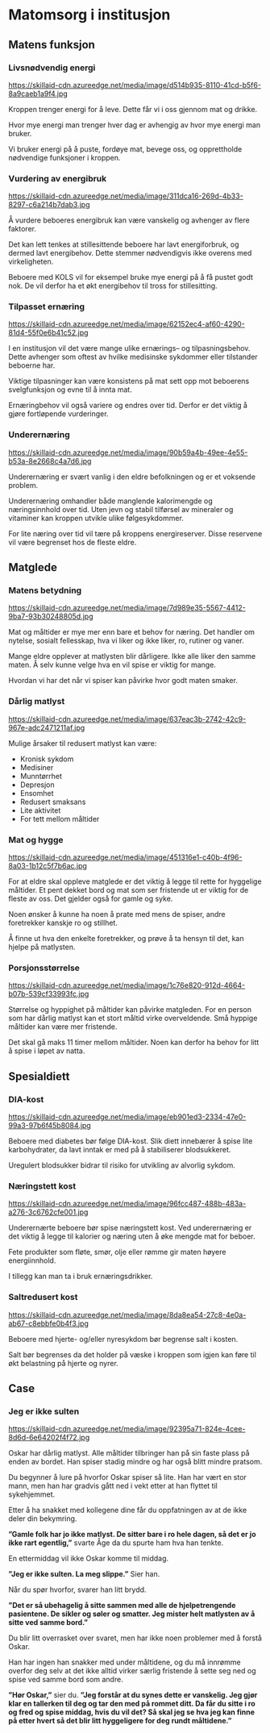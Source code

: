 # Matomsorg i institusjon

[//]: # ({
  "description": "Mat er viktig for å fremme og ivareta god helse og livskvalitet. Her vil du lære om matens funksjon, vanlige spesialdietter i norske institusjoner og betydningen av matlyst og trivsel i matsituasjonen.",
  "image": "https://skillaidmedia.blob.core.windows.net/media/image/a05ae18c-890f-4844-837d-295bf8762987.jpg",
  "contentOwner": "Open Course",
  "active": true,
  "language": "nb-NO",
  "contentType": null,
  "contentYield": null,
  "localLocation": null,
  "contentCategory": "Nutrition and diet",
  "contentAssociation": null,
  "contentDeveloper": null,
  "contentAnchoring": null,
  "bibliography": null,
  "targetUser": "Assistants",
  "market": "Norway",
  "learningOutcomes": null,
  "relatedCourses": "",
  "localDivision": null,
  "revisionInterval": "6 months",
  "contentApproved": "",
  "targetLocation": "Institution"
})

## Matens funksjon
[//]: # ({
  "description": null,
  "required": true,
  "locked": false
})

### Livsnødvendig energi
https://skillaid-cdn.azureedge.net/media/image/d514b935-8110-41cd-b5f6-8a9caeb1a9f4.jpg

Kroppen trenger energi for å leve. Dette får vi i oss gjennom mat og drikke.

Hvor mye energi man trenger hver dag er avhengig av hvor mye energi man bruker.

Vi bruker energi på å puste, fordøye mat, bevege oss, og opprettholde nødvendige funksjoner i kroppen. 

### Vurdering av energibruk
https://skillaid-cdn.azureedge.net/media/image/311dca16-269d-4b33-8297-c6a214b7dab3.jpg

Å vurdere beboeres energibruk kan være vanskelig og avhenger av flere faktorer.

Det kan lett tenkes at stillesittende beboere har lavt energiforbruk, og dermed lavt energibehov. Dette stemmer nødvendigvis ikke overens med virkeligheten.

Beboere med KOLS vil for eksempel bruke mye energi på å få pustet godt nok. De vil derfor ha et økt energibehov til tross for stillesitting.

### Tilpasset ernæring
https://skillaid-cdn.azureedge.net/media/image/62152ec4-af60-4290-81d4-55f0e6b41c52.jpg

I en institusjon vil det være mange ulike ernærings– og tilpasningsbehov. Dette avhenger som oftest av hvilke medisinske sykdommer eller tilstander beboerne har.

Viktige tilpasninger kan være konsistens på mat sett opp mot beboerens svelgfunksjon og evne til å innta mat.

Ernæringbehov vil også variere og endres over tid. Derfor er det viktig å gjøre fortløpende vurderinger.

### Underernæring
https://skillaid-cdn.azureedge.net/media/image/90b59a4b-49ee-4e55-b53a-8e2668c4a7d6.jpg

Underernæring er svært vanlig i den eldre befolkningen og er et voksende problem.

Underernæring omhandler både manglende kalorimengde og næringsinnhold over tid. Uten jevn og stabil tilførsel av mineraler og vitaminer kan kroppen utvikle ulike følgesykdommer.

For lite næring over tid vil tære på kroppens energireserver. Disse reservene vil være begrenset hos de fleste eldre.

## Matglede
[//]: # ({
  "description": null,
  "required": true,
  "locked": false
})

### Matens betydning
https://skillaid-cdn.azureedge.net/media/image/7d989e35-5567-4412-9ba7-93b30248805d.jpg

Mat og måltider er mye mer enn bare et behov for næring. Det handler om nytelse, sosialt fellesskap, hva vi liker og ikke liker, ro, rutiner og vaner.

Mange eldre opplever at matlysten blir dårligere. Ikke alle liker den samme maten. Å selv kunne velge hva en vil spise er viktig for mange.

Hvordan vi har det når vi spiser kan påvirke hvor godt maten smaker.

### Dårlig matlyst
https://skillaid-cdn.azureedge.net/media/image/637eac3b-2742-42c9-967e-adc2471211af.jpg

Mulige årsaker til redusert matlyst kan være:
* Kronisk sykdom
* Medisiner
* Munntørrhet
* Depresjon
* Ensomhet
* Redusert smaksans
* Lite aktivitet
* For tett mellom måltider

### Mat og hygge
https://skillaid-cdn.azureedge.net/media/image/451316e1-c40b-4f96-8a03-1b12c5f7b6ac.jpg

For at eldre skal oppleve matglede er det viktig å legge til rette for hyggelige måltider. Et pent dekket bord og mat som ser fristende ut er viktig for de fleste av oss. Det gjelder også for gamle og syke.

Noen ønsker å kunne ha noen å prate med mens de spiser, andre foretrekker kanskje ro og stillhet.

Å finne ut hva den enkelte foretrekker, og prøve å ta hensyn til det, kan hjelpe på matlysten.

### Porsjonsstørrelse
https://skillaid-cdn.azureedge.net/media/image/1c76e820-912d-4664-b07b-539cf33993fc.jpg

Størrelse og hyppighet på måltider kan påvirke matgleden. For en person som har dårlig matlyst kan et stort måltid virke overveldende. Små hyppige måltider kan være mer fristende.

Det skal gå maks 11 timer mellom måltider. Noen kan derfor ha behov for litt å spise i løpet av natta.

## Spesialdiett
[//]: # ({
  "description": null,
  "required": true,
  "locked": false
})

### DIA-kost
https://skillaid-cdn.azureedge.net/media/image/eb901ed3-2334-47e0-99a3-97b6f45b8084.jpg

Beboere med diabetes bør følge DIA-kost. Slik diett innebærer å spise lite karbohydrater, da lavt inntak er med på å stabiliserer blodsukkeret.

Uregulert blodsukker bidrar til risiko for utvikling av alvorlig sykdom.

### Næringstett kost
https://skillaid-cdn.azureedge.net/media/image/96fcc487-488b-483a-a276-3c6762cfe001.jpg

Underernærte beboere bør spise næringstett kost. Ved underernæring er det viktig å legge til kalorier og næring uten å øke mengde mat for beboer.

Fete produkter som fløte, smør, olje eller rømme gir maten høyere energiinnhold.

I tillegg kan man ta i bruk ernæringsdrikker.

### Saltredusert kost
https://skillaid-cdn.azureedge.net/media/image/8da8ea54-27c8-4e0a-ab67-c8ebbfe0b4f3.jpg

Beboere med hjerte- og/eller nyresykdom bør begrense salt i kosten.

Salt bør begrenses da det holder på væske i kroppen som igjen kan føre til økt belastning på hjerte og nyrer.

## Case
[//]: # ({
  "description": null,
  "required": true,
  "locked": false
})

### Jeg er ikke sulten
https://skillaid-cdn.azureedge.net/media/image/92395a71-824e-4cee-8d6d-6e64202f4f72.jpg

Oskar har dårlig matlyst. Alle måltider tilbringer han på sin faste plass på enden av bordet. Han spiser stadig mindre og har også blitt mindre pratsom.

Du begynner å lure på hvorfor Oskar spiser så lite. Han har vært en stor mann, men han har gradvis gått ned i vekt etter at han flyttet til sykehjemmet.

Etter å ha snakket med kollegene dine får du oppfatningen av at de ikke deler din bekymring.

**”Gamle folk har jo ikke matlyst. De sitter bare i ro hele dagen, så det er jo ikke rart egentlig,”** svarte Åge da du spurte ham hva han tenkte.

En ettermiddag vil ikke Oskar komme til middag.

**”Jeg er ikke sulten. La meg slippe.”** Sier han.

Når du spør hvorfor, svarer han litt brydd.

**"Det er så ubehagelig å sitte sammen med alle de hjelpetrengende pasientene. De sikler og søler og smatter. Jeg mister helt matlysten av å sitte ved samme bord.”**

Du blir litt overrasket over svaret, men har ikke noen problemer med å forstå Oskar.

Han har ingen han snakker med under måltidene, og du må innrømme overfor deg selv at det ikke alltid virker særlig fristende å sette seg ned og spise ved samme bord som andre.

**”Hør Oskar,”** sier du. **”Jeg forstår at du synes dette er vanskelig. Jeg gjør klar en tallerken til deg og tar den med på rommet ditt. Da får du sitte i ro og fred og spise middag, hvis du vil det? Så skal jeg se hva jeg kan finne på etter hvert så det blir litt hyggeligere for deg rundt måltidene.”**


